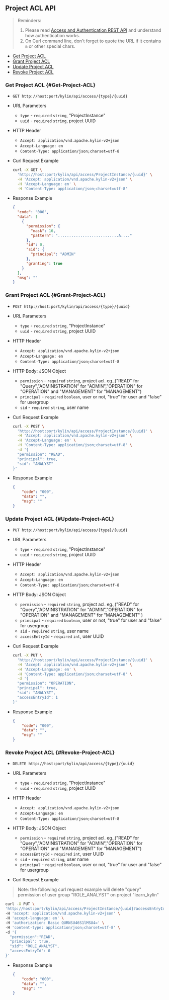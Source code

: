 ## Project ACL API

> Reminders:
>
> 1. Please read [Access and Authentication REST API](../authentication.en.md) and understand how authentication works.
> 2. On Curl command line, don't forget to quote the URL if it contains `&` or other special chars.



* [Get Project ACL](#Get-Project-ACL)
* [Grant Project ACL](#Grant-Project-ACL)
* [Update Project ACL](#Update-Project-ACL)
* [Revoke Project ACL](#Revoke-Project-ACL)



### Get Project ACL {#Get-Project-ACL}

- `GET http://host:port/kylin/api/access/{type}/{uuid}`

- URL Parameters
  - `type` - `required` `string`, "ProjectInstance"
  - `uuid` - `required` `string`, project UUID

- HTTP Header
  - `Accept: application/vnd.apache.kylin-v2+json`
  - `Accept-Language: en`
  - `Content-Type: application/json;charset=utf-8`

- Curl Request Example

  ```sh
  curl -X GET \
    'http://host:port/kylin/api/access/ProjectInstance/{uuid}' \
    -H 'Accept: application/vnd.apache.kylin-v2+json' \
    -H 'Accept-Language: en' \
    -H 'Content-Type: application/json;charset=utf-8'
  ```

- Response Example

  ```json
  {
    "code": "000",
    "data": [
      {
        "permission": {
          "mask": 16,
          "pattern": "...........................A...."
        },
        "id": 0,
        "sid": {
          "principal": "ADMIN"
        },
        "granting": true
      }
    ],
    "msg": ""
  }
  ```



### Grant Project ACL {#Grant-Project-ACL}

- `POST http://host:port/kylin/api/access/{type}/{uuid}`

- URL Parameters
  - `type` - `required` `string`, "ProjectInstance"
  - `uuid` - `required` `string`, project UUID

- HTTP Header
  - `Accept: application/vnd.apache.kylin-v2+json`
  - `Accept-Language: en`
  - `Content-Type: application/json;charset=utf-8`

- HTTP Body: JSON Object
  - `permission` - `required` `string`, project acl. eg.,("READ" for "Query","ADMINISTRATION" for "ADMIN","OPERATION" for "OPERATION" and "MANAGEMENT" for "MANAGEMENT")
  - `principal` - `required` `boolean`, user or not, "true" for user and "false" for usergroup
  - `sid` - `required` `string`, user name

- Curl Request Example

  ```sh
  curl -X POST \
    'http://host:port/kylin/api/access/ProjectInstance/{uuid}' \
    -H 'Accept: application/vnd.apache.kylin-v2+json' \
    -H 'Accept-Language: en' \
    -H 'Content-Type: application/json;charset=utf-8' \
    -d '{
  	"permission": "READ",
  	"principal": true, 
  	"sid": "ANALYST"
  }'
  ```

- Response Example

  ```json
  {
      "code": "000",
      "data": "",
      "msg": ""
  }
  ```



### Update Project ACL {#Update-Project-ACL}

- `PUT http://host:port/kylin/api/access/{type}/{uuid}`

- URL Parameters
  - `type` - `required` `string`, "ProjectInstance"
  - `uuid` - `required` `string`, project UUID

- HTTP Header
  - `Accept: application/vnd.apache.kylin-v2+json`
  - `Accept-Language: en`
  - `Content-Type: application/json;charset=utf-8`

- HTTP Body: JSON Object
  - `permission` - `required` `string`, project acl. eg.,("READ" for "Query","ADMINISTRATION" for "ADMIN","OPERATION" for "OPERATION" and "MANAGEMENT" for "MANAGEMENT" )
  - `principal` - `required` `boolean`, user or not, "true" for user and "false" for usergroup
  - `sid` - `required` `string`, user name
  - `accessEntryId` - `required` `int`, user UUID


- Curl Request Example 

  ``` sh
  curl -X PUT \
    'http://host:port/kylin/api/access/ProjectInstance/{uuid}' \
    -H 'Accept: application/vnd.apache.kylin-v2+json' \
    -H 'Accept-Language: en' \
    -H 'Content-Type: application/json;charset=utf-8' \
    -d '{
  	"permission": "OPERATION",
  	"principal": true, 
  	"sid": "ANALYST",
  	"accessEntryId": 1
  }'
  ```


- Response Example

  ```json
  {
      "code": "000",
      "data": "",
      "msg": ""
  }
  ```



### Revoke Project ACL {#Revoke-Project-ACL}

- `DELETE http://host:port/kylin/api/access/{type}/{uuid}`


- URL Parameters
  - `type` - `required`  `string`, "ProjectInstance"
  - `uuid` - `required`  `string`, project UUID

- HTTP Header
  - `Accept: application/vnd.apache.kylin-v2+json`
  - `Accept-Language: en`
  - `Content-Type: application/json;charset=utf-8`


- HTTP Body: JSON Object
  - `permission` - `required` `string`, project acl. eg.,("READ" for "Query","ADMINISTRATION" for "ADMIN","OPERATION" for "OPERATION" and "MANAGEMENT" for "MANAGEMENT")
  - `accessEntryId` - `required` `int`, user UUID
  - `sid` - `required` `string`, user name
  - `principal` - `required` `boolean`, user or not, "true" for user and "false" for usergroup


- Curl Request Example

 > Note: the following curl request example will delete "query" permission  of user group "ROLE_ANALYST" on project "learn_kylin"


  ```sh
  curl -X PUT \
  'http://host:port/kylin/api/access/ProjectInstance/{uuid}?accessEntryId=0&sid=ROLE_MODELER&principal=false' \
  -H 'accept: application/vnd.apache.kylin-v2+json' \
  -H 'accept-language: en' \
  -H 'authorization: Basic QURNSU46S1lMSU4=' \
  -H 'content-type: application/json;charset=utf-8' \
  -d '{
	"permission":"READ",
	"principal": true, 
	"sid": "ROLE_ANALYST",
	"accessEntryId": 0
}'
  ```


- Response Example

  ```json
  {
      "code": "000",
      "data": "",
      "msg": ""
  }
  ```
